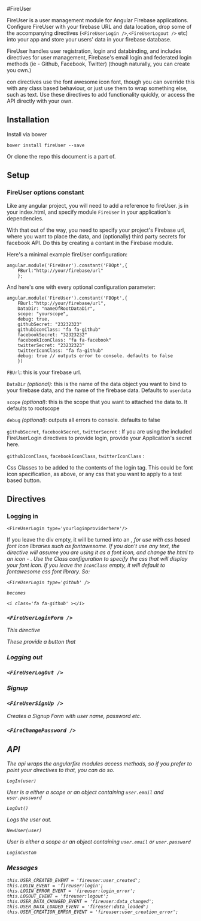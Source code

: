 #FireUser

FireUser is a user management module for Angular Firebase applications.  Configure FireUser with your firebase URL and data location, drop some of the accompanying directives (````<FireUserLogin />````,````<FireUserLogout />```` etc) into your app and store your users' data in your firebase database.

FireUser handles user registration, login and databinding, and includes directives for user management, Firebase's email login and federated login methods (ie - Github, Facebook, Twitter) (though naturally, you can create you own.)

con directives use the font awesome icon font, though you can override this with any class based behaviour, or just use them to wrap something else, such as text. Use these directives to add functionality quickly, or access the API directly with your own.

## Installation
Install via bower

	bower install fireUser --save

Or clone the repo this document is a part of.

## Setup

### FireUser options constant

Like any angular project, you will need to add a reference to fireUser.
js in your index.html, and specify module ````FireUser```` in your application's dependencies.

With that out of the way, you need to specify your project's Firebase url, where you want to place the data, and (optionally) third party secrets for facebook API. Do this by creating a contant in the Firebase module. 

Here's a minimal example fireUser configuration:

	angular.module('FireUser').constant('FBOpt',{
		FBurl:"http://your/firebase/url"
		};

And here's one with every  optional configuration parameter:

	angular.module('FireUser').constant('FBOpt',{
		FBurl:"http://your/firebase/url",
		DataDir: "nameOfRootDataDir",	
		scope: "yourscope",
		debug: true, 		
		githubSecret: "23232323"
		githubIconClass: "fa fa-github"
		facebookSecret: "32323232"
		facebookIconClass: "fa fa-facebook"
		twitterSecret: "23232323"
		twitterIconClass: "fa fa-github"
		debug: true	// outputs error to console. defaults to false
		})

````FBUrl````: this is your firebase url. 

````DataDir```` *(optional)*: this is the name of the data object you want to bind to your firebase data, and the name of the firebase data. Defaults to ````userdata````

````scope```` *(optional)*: this is the scope that you want to attached the data to. It defaults to rootscope

````debug```` *(optional)*: outputs all errors to console. defaults to false

````githubSecret````, 
````facebookSecret````, 
````twitterSecret```` : If you are using the included FireUserLogin directives to provide login, provide your Application's secret here.

````githubIconClass````, 
````facebookIconClass````, 
````twitterIconClass```` :

Css Classes to be added to the contents of the login tag. This could be font icon specification, as above, or any css that you want to apply to a test based button.

## Directives

### Logging in

````<FireUserLogin type='yourloginproviderhere'/>```` 

If you leave the div empty, it will be turned into an <i>, for use with css based font icon libraries such as fontawesome. 
If you don't use any text, the directive will assume you are using it as a font icon, and change the html to an icon - <i>. Use the Class configuration to specify the css that will display your font icon. If you leave the ````IconClass```` empty, it will default to fontawesome css font library. So:

	<FireUserLogin type='github' />

	becomes

	<i class='fa fa-github' ></i>

### ````<FireUserLoginForm />````

This directive

These provide a button that 
### Logging out

### `<FireUserLogOut />`

### Signup

### `<FireUserSignUp />`

Creates a Signup Form with user name, password etc.

### `<FireChangePassword />`

## API

The api wraps the angularfire modules access methods, so if you prefer to point your directives to that, you can do so.

````LogIn(user)````

User is a either a scope or an object containing ````user.email```` and ````user.password````

````LogOut()````

Logs the user out.

````NewUser(user)````

User is either a scope or an object containing ````user.email```` or ````user.password````

````LoginCustom````



### Messages

    this.USER_CREATED_EVENT = 'fireuser:user_created';
    this.LOGIN_EVENT = 'fireuser:login';
    this.LOGIN_ERROR_EVENT = 'fireuser:login_error';
    this.LOGOUT_EVENT = 'fireuser:logout';
    this.USER_DATA_CHANGED_EVENT = 'fireuser:data_changed';
    this.USER_DATA_LOADED_EVENT = 'fireuser:data_loaded';
    this.USER_CREATION_ERROR_EVENT = 'fireuser:user_creation_error';